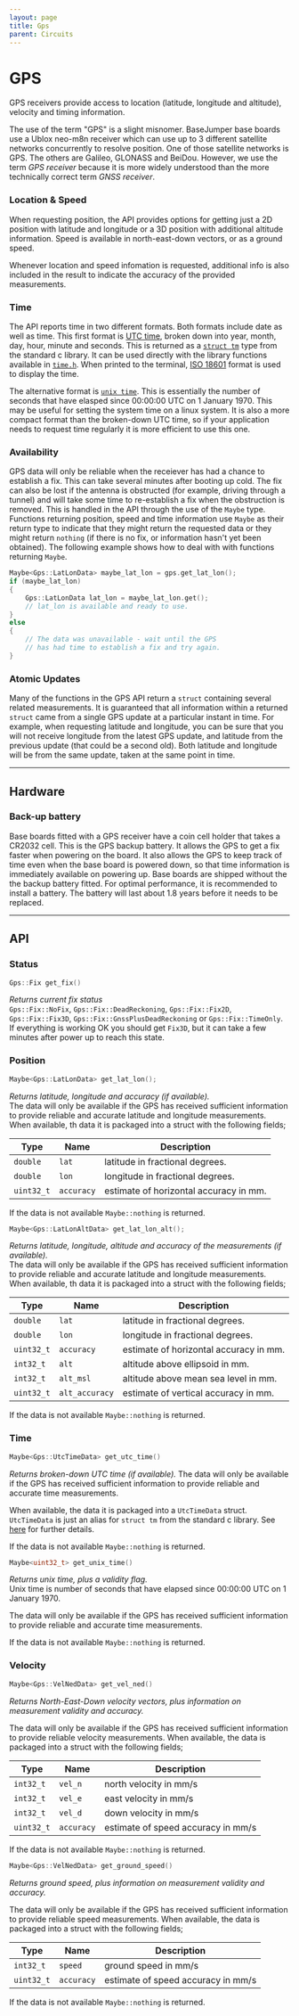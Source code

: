 ```yaml
---
layout: page
title: Gps
parent: Circuits
---
```


# GPS
GPS receivers provide access to location (latitude, longitude and altitude), velocity and timing information. 

The use of the term "GPS" is a slight misnomer. BaseJumper base boards use a Ublox neo-m8n receiver which can use up to 3 different satellite networks concurrently to resolve position. One of those satellite networks is GPS. The others are Galileo, GLONASS and BeiDou. However, we use the term *GPS receiver* because it is more widely understood than the more technically correct term *GNSS receiver*.

### Location & Speed
When requesting position, the API provides options for getting just a 2D position with latitude and longitude or a 3D position with additional altitude information. Speed is available in north-east-down vectors, or as a ground speed. 

Whenever location and speed infomation is requested, additional info is also included in the result to indicate the accuracy of the provided measurements. 

### Time
The API reports time in two different formats. Both formats include date as well as time. This first format is [UTC time](https://en.wikipedia.org/wiki/Coordinated_Universal_Time), broken down into year, month, day, hour, minute and seconds. This is returned as a [`struct tm`](http://www.cplusplus.com/reference/ctime/tm/) type from the standard c library. It can be used directly with the library functions available in [`time.h`](http://www.cplusplus.com/reference/ctime/). When printed to the terminal, [ISO 18601](https://en.wikipedia.org/wiki/ISO_8601) format is used to display the time.

The alternative format is [`unix time`](https://en.wikipedia.org/wiki/Unix_time). This is essentially the number of seconds that have elasped since 00:00:00 UTC on 1 January 1970. This may be useful for setting the system time on a linux system. It is also a more compact format than the broken-down UTC time, so if your application needs to request time regularly it is more efficient to use this one.


### Availability
GPS data will only be reliable when the receiever has had a chance to establish a fix. This can take several minutes after booting up cold. The fix can also be lost if the antenna is obstructed (for example, driving through a tunnel) and will take some time to re-establish a fix when the obstruction is removed. This is handled in the API through the use of the `Maybe` type. Functions returning position, speed and time information use `Maybe` as their return type to indicate that they might return the requested data or they might return `nothing` (if there is no fix, or information hasn't yet been obtained). The following example shows how to deal with with functions returning `Maybe`.

``` c++
Maybe<Gps::LatLonData> maybe_lat_lon = gps.get_lat_lon();
if (maybe_lat_lon)
{
    Gps::LatLonData lat_lon = maybe_lat_lon.get();
    // lat_lon is available and ready to use.
}
else
{
    // The data was unavailable - wait until the GPS 
    // has had time to establish a fix and try again.
}
```

### Atomic Updates
Many of the functions in the GPS API return a `struct` containing several related measurements. It is guaranteed that all information within a returned `struct` came from a single GPS update at a particular instant in time. For example, when requesting latitude and longitude, you can be sure that you will not receive longitude from the latest GPS update, and latitude from the previous update (that could be a second old). Both latitude and longitude will be from the same update, taken at the same point in time.

---

## Hardware

### Back-up battery
Base boards fitted with a GPS receiver have a coin cell holder that takes a CR2032 cell. This is the GPS backup battery. It allows the GPS to get a fix faster when powering on the board. It also allows the GPS to keep track of time even when the base board is powered down, so that time information is immediately available on powering up. Base boards are shipped without the the backup battery fitted. For optimal performance, it is recommended to install a battery. The battery will last about 1.8 years before it needs to be replaced. 

---

## API

### Status

``` cpp
Gps::Fix get_fix()
```
*Returns current fix status*  
`Gps::Fix::NoFix`, `Gps::Fix::DeadReckoning`, `Gps::Fix::Fix2D`, `Gps::Fix::Fix3D`, `Gps::Fix::GnssPlusDeadReckoning` or `Gps::Fix::TimeOnly`.  
If everything is working OK you should get `Fix3D`, but it can take a few minutes after power up to reach this state.

### Position

``` cpp
Maybe<Gps::LatLonData> get_lat_lon();
```
*Returns latitude, longitude and accuracy (if available).*   
The data will only be available if the GPS has received sufficient information to provide reliable and accurate latitude and longitude measurements.
When available, th data it is packaged into a struct with the following fields;  

| Type | Name | Description |
| --- | --- | --- |
| `double` | `lat` | latitude in fractional degrees.  
| `double` | `lon` | longitude in fractional degrees.  
| `uint32_t` | `accuracy` | estimate of horizontal accuracy in mm.  

If the data is not available `Maybe::nothing` is returned.

``` cpp
Maybe<Gps::LatLonAltData> get_lat_lon_alt();
```
*Returns latitude, longitude, altitude and accuracy of the measurements (if available).*   
The data will only be available if the GPS has received sufficient information to provide reliable and accurate latitude and longitude measurements.
When available, th data it is packaged into a struct with the following fields;  

| Type | Name | Description |
| --- | --- | --- |
| `double` | `lat` | latitude in fractional degrees. |
| `double` | `lon` | longitude in fractional degrees. |
| `uint32_t` | `accuracy` | estimate of horizontal accuracy in mm. |
| `int32_t` | `alt` | altitude above ellipsoid in mm. |
| `int32_t` | `alt_msl` | altitude above mean sea level in mm. |
| `uint32_t` | `alt_accuracy` | estimate of vertical accuracy in mm. |

If the data is not available `Maybe::nothing` is returned.

### Time

``` cpp
Maybe<Gps::UtcTimeData> get_utc_time()
```
*Returns broken-down UTC time (if available).*
The data will only be available if the GPS has received sufficient information to provide reliable and accurate time measurements.

When available, the data it is packaged into a `UtcTimeData` struct. `UtcTimeData` is just an alias for `struct tm` from the standard c library.  See [here](http://www.cplusplus.com/reference/ctime/tm/) for further details.

If the data is not available `Maybe::nothing` is returned.

``` cpp
Maybe<uint32_t> get_unix_time()
```
*Returns unix time, plus a validity flag.*  
Unix time is number of seconds that have elapsed since 00:00:00 UTC on 1 January 1970.

The data will only be available if the GPS has received sufficient information to provide reliable and accurate time measurements.

If the data is not available `Maybe::nothing` is returned.

### Velocity

``` cpp
Maybe<Gps::VelNedData> get_vel_ned()
```
*Returns North-East-Down velocity vectors, plus information on measurement validity and accuracy.*  

The data will only be available if the GPS has received sufficient information to provide reliable velocity measurements. When available, the data is packaged into a struct with the following fields;  

| Type | Name | Description |
| --- | --- | --- |
| `int32_t` | `vel_n` | north velocity in mm/s |
| `int32_t` | `vel_e` | east velocity in mm/s |
| `int32_t` | `vel_d` | down velocity in mm/s |
| `uint32_t` | `accuracy` | estimate of speed accuracy in mm/s |

If the data is not available `Maybe::nothing` is returned.

``` cpp
Maybe<Gps::VelNedData> get_ground_speed()
```
*Returns ground speed, plus information on measurement validity and accuracy.*  

The data will only be available if the GPS has received sufficient information to provide reliable speed measurements. When available, the data is packaged into a struct with the following fields;  

| Type | Name | Description |
| --- | --- | --- |
| `int32_t` | `speed` | ground speed in mm/s |
| `uint32_t` | `accuracy` | estimate of speed accuracy in mm/s |

If the data is not available `Maybe::nothing` is returned.